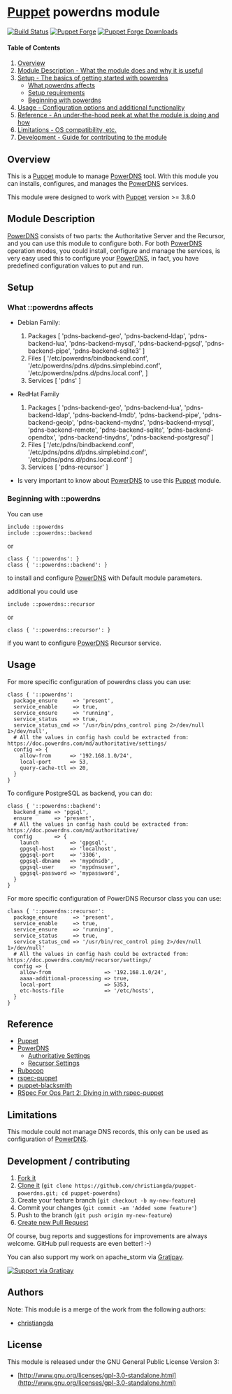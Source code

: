 # [Puppet](https://puppetlabs.com/) powerdns module

[![Build Status](https://travis-ci.org/christiangda/puppet-powerdns.svg?branch=master)](https://travis-ci.org/christiangda/puppet-powerdns)
[![Puppet Forge](http://img.shields.io/puppetforge/v/christiangda/powerdns.svg)](https://forge.puppetlabs.com/christiangda/powerdns)
[![Puppet Forge Downloads](http://img.shields.io/puppetforge/dt/christiangda/powerdns.svg)](https://forge.puppetlabs.com/christiangda/powerdns/scores)

#### Table of Contents

1. [Overview](#overview)
2. [Module Description - What the module does and why it is useful](#module-description)
3. [Setup - The basics of getting started with powerdns](#setup)
    * [What powerdns affects](#what-powerdns-affects)
    * [Setup requirements](#setup-requirements)
    * [Beginning with powerdns](#beginning-with-powerdns)
4. [Usage - Configuration options and additional functionality](#usage)
5. [Reference - An under-the-hood peek at what the module is doing and how](#reference)
5. [Limitations - OS compatibility, etc.](#limitations)
6. [Development - Guide for contributing to the module](#development)

## Overview

This is a [Puppet](https://puppetlabs.com/) module to manage [PowerDNS](https://www.powerdns.com/) tool.  With this module you can installs, configures, and manages the [PowerDNS](https://www.powerdns.com/) services.

This module were designed to work with [Puppet](https://puppetlabs.com/) version >= 3.8.0

## Module Description

[PowerDNS](https://www.powerdns.com/) consists of two parts: the Authoritative Server and the Recursor, and you can use this module to configure both.
For both [PowerDNS](https://www.powerdns.com/) operation modes, you could install, configure and manage the services,  is very easy used this to configure your [PowerDNS](https://www.powerdns.com/), in fact, you have predefined configuration values to put and run.

## Setup

### What ::powerdns affects

* Debian Family:
    1. Packages [
      'pdns-backend-geo',
      'pdns-backend-ldap',
      'pdns-backend-lua',
      'pdns-backend-mysql',
      'pdns-backend-pgsql',
      'pdns-backend-pipe',
      'pdns-backend-sqlite3'
    ]
    2. Files [
      '/etc/powerdns/bindbackend.conf',
      '/etc/powerdns/pdns.d/pdns.simplebind.conf',
      '/etc/powerdns/pdns.d/pdns.local.conf',
    ]
    3. Services [
      'pdns'
    ]
* RedHat Family
    1. Packages [
      'pdns-backend-geo',
      'pdns-backend-lua',
      'pdns-backend-ldap',
      'pdns-backend-lmdb',
      'pdns-backend-pipe',
      'pdns-backend-geoip',
      'pdns-backend-mydns',
      'pdns-backend-mysql',
      'pdns-backend-remote',
      'pdns-backend-sqlite',
      'pdns-backend-opendbx',
      'pdns-backend-tinydns',
      'pdns-backend-postgresql'
    ]
    2. Files [
      '/etc/pdns/bindbackend.conf',
      '/etc/pdns/pdns.d/pdns.simplebind.conf',
      '/etc/pdns/pdns.d/pdns.local.conf'
    ]
    3. Services [
      'pdns-recursor'
    ]

* Is very important to know about [PowerDNS](https://www.powerdns.com/) to use this [Puppet](https://puppetlabs.com/) module.

### Beginning with ::powerdns

You can use
```puppet
include ::powerdns
include ::powerdns::backend
```
or
```puppet
class { '::powerdns': }
class { '::powerdns::backend': }
```
to install and configure [PowerDNS](https://www.powerdns.com/) with Default module parameters.

additional you could use
```puppet
include ::powerdns::recursor
```
or
```puppet
class { '::powerdns::recursor': }
```
if you want to configure [PowerDNS](https://www.powerdns.com/) Recursor service.

## Usage

For more specific configuration of powerdns class you can use:
```puppet
class { '::powerdns':
  package_ensure     => 'present',
  service_enable     => true,
  service_ensure     => 'running',
  service_status     => true,
  service_status_cmd => '/usr/bin/pdns_control ping 2>/dev/null 1>/dev/null',
  # All the values in config hash could be extracted from: https://doc.powerdns.com/md/authoritative/settings/
  config => {
    allow-from      => '192.168.1.0/24',
    local-port      => 53,
    query-cache-ttl => 20,
  }
}
```
To configure PostgreSQL as backend, you can do:
```puppet
class { '::powerdns::backend':
  backend_name => 'pgsql',
  ensure       => 'present',
  # All the values in config hash could be extracted from: https://doc.powerdns.com/md/authoritative/
  config       => {
    launch          => 'gpgsql',
    gpgsql-host     => 'localhost',
    gpgsql-port     => '3306',
    gpgsql-dbname   => 'mypdnsdb',
    gpgsql-user     => 'mypdnsuser',
    gpgsql-password => 'mypassword',
  }
}
```

For more specific configuration of PowerDNS Recursor class you can use:
```puppet
class { '::powerdns::recursor':
  package_ensure     => 'present',
  service_enable     => true,
  service_ensure     => 'running',
  service_status     => true,
  service_status_cmd => '/usr/bin/rec_control ping 2>/dev/null 1>/dev/null'
  # All the values in config hash could be extracted from: https://doc.powerdns.com/md/recursor/settings/
  config => {
    allow-from                 => '192.168.1.0/24',
    aaaa-additional-processing => true,
    local-port                 => 5353,
    etc-hosts-file             => '/etc/hosts',
  }
}
```

## Reference

* [Puppet](https://puppetlabs.com/)
* [PowerDNS](https://www.powerdns.com/)
  * [Authoritative Settings](https://doc.powerdns.com/md/authoritative/settings/)
  * [Recursor Settings](https://doc.powerdns.com/md/recursor/settings/)
* [Rubocop](https://github.com/bbatsov/rubocop)
* [rspec-puppet](http://rspec-puppet.com/)
* [puppet-blacksmith](https://github.com/voxpupuli/puppet-blacksmith)
* [RSpec For Ops Part 2: Diving in with rspec-puppet](http://blog.danzil.io/page2/)


## Limitations

This module could not manage DNS records, this only can be used as configuration of [PowerDNS](https://www.powerdns.com/).

## Development / contributing

1. [Fork it](https://github.com/christiangda/puppet-powerdns#fork-destination-box)
2. [Clone it](https://github.com/christiangda/puppet-powerdns.git) (`git clone https://github.com/christiangda/puppet-powerdns.git; cd puppet-powerdns`)
3. Create your feature branch (`git checkout -b my-new-feature`)
4. Commit your changes (`git commit -am 'Added some feature'`)
5. Push to the branch (`git push origin my-new-feature`)
6. [Create new Pull Request](https://github.com/christiangda/puppet-powerdns/pull/new/master)

Of course, bug reports and suggestions for improvements are always
welcome. GitHub pull requests are even better! :-)

You can also support my work on apache_storm via
[Gratipay](https://gratipay.com/~645e3ac3c159/).

[![Support via Gratipay](https://cdn.rawgit.com/gratipay/gratipay-badge/2.1.3/dist/gratipay.png)](https://gratipay.com/~645e3ac3c159/)

## Authors

Note: This module is a merge of the work from the following authors:
* [christiangda](https://github.com/christiangda)

## License

This module is released under the GNU General Public License Version 3:

* [http://www.gnu.org/licenses/gpl-3.0-standalone.html](http://www.gnu.org/licenses/gpl-3.0-standalone.html)
